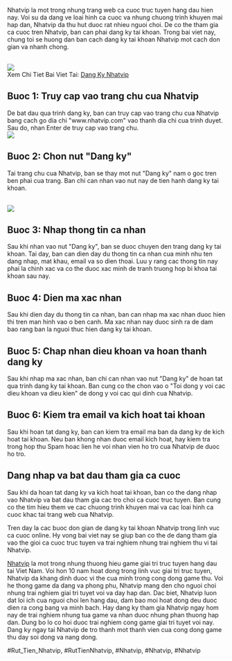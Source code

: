 <p>Nhatvip la mot trong nhung trang web ca cuoc truc tuyen hang dau hien nay. Voi su da dang ve loai hinh ca cuoc va nhung chuong trinh khuyen mai hap dan, Nhatvip da thu hut duoc rat nhieu nguoi choi. De co the tham gia ca cuoc tren Nhatvip, ban can phai dang ky tai khoan. Trong bai viet nay, chung toi se huong dan ban cach dang ky tai khoan Nhatvip mot cach don gian va nhanh chong.</p><br><img src="https://nhatvip.plus/wp-content/uploads/2025/03/khong-chia-se.jpg"></br>
Xem Chi Tiet Bai Viet Tai: <a href="https://nhatvip.plus/dang-ky-nhatvip/">Dang Ky Nhatvip</a><h2>Buoc 1: Truy cap vao trang chu cua Nhatvip</h2><p>De bat dau qua trinh dang ky, ban can truy cap vao trang chu cua Nhatvip bang cach go dia chi "www.nhatvip.com" vao thanh dia chi cua trinh duyet. Sau do, nhan Enter de truy cap vao trang chu.<br><img src="https://nhatvip.plus/wp-content/uploads/2025/03/huong-dan-dang-ky-nhatvip.jpg"></br><h2>Buoc 2: Chon nut "Dang ky"</h2><p>Tai trang chu cua Nhatvip, ban se thay mot nut "Dang ky" nam o goc tren ben phai cua trang. Ban chi can nhan vao nut nay de tien hanh dang ky tai khoan.</p><br><img src="https://nhatvip.plus/wp-content/uploads/2025/03/khong-chia-se.jpg"></br><h2>Buoc 3: Nhap thong tin ca nhan</h2><p>Sau khi nhan vao nut "Dang ky", ban se duoc chuyen den trang dang ky tai khoan. Tai day, ban can dien day du thong tin ca nhan cua minh nhu ten dang nhap, mat khau, email va so dien thoai. Luu y rang cac thong tin nay phai la chinh xac va co the duoc xac minh de tranh truong hop bi khoa tai khoan sau nay.<h2>Buoc 4: Dien ma xac nhan</h2><p>Sau khi dien day du thong tin ca nhan, ban can nhap ma xac nhan duoc hien thi tren man hinh vao o ben canh. Ma xac nhan nay duoc sinh ra de dam bao rang ban la nguoi thuc hien dang ky tai khoan.</p><h2>Buoc 5: Chap nhan dieu khoan va hoan thanh dang ky</h2><p>Sau khi nhap ma xac nhan, ban chi can nhan vao nut "Dang ky" de hoan tat qua trinh dang ky tai khoan. Ban cung co the chon vao o "Toi dong y voi cac dieu khoan va dieu kien" de dong y voi cac qui dinh cua Nhatvip.<h2>Buoc 6: Kiem tra email va kich hoat tai khoan</h2><p>Sau khi hoan tat dang ky, ban can kiem tra email ma ban da dang ky de kich hoat tai khoan. Neu ban khong nhan duoc email kich hoat, hay kiem tra trong hop thu Spam hoac lien he voi nhan vien ho tro cua Nhatvip de duoc ho tro.</p><h2>Dang nhap va bat dau tham gia ca cuoc</h2><p>Sau khi da hoan tat dang ky va kich hoat tai khoan, ban co the dang nhap vao Nhatvip va bat dau tham gia cac tro choi ca cuoc truc tuyen. Ban cung co the tim hieu them ve cac chuong trinh khuyen mai va cac loai hinh ca cuoc khac tai trang web cua Nhatvip.</p><p>Tren day la cac buoc don gian de dang ky tai khoan Nhatvip trong linh vuc ca cuoc online. Hy vong bai viet nay se giup ban co the de dang tham gia vao the gioi ca cuoc truc tuyen va trai nghiem nhung trai nghiem thu vi tai Nhatvip.</p><p><a href="https://nhatvip.plus/">Nhatvip</a> la mot trong nhung thuong hieu game giai tri truc tuyen hang dau tai Viet Nam. Voi hon 10 nam hoat dong trong linh vuc giai tri truc tuyen, Nhatvip da khang dinh duoc vi the cua minh trong cong dong game thu. Voi he thong game da dang va phong phu, Nhatvip mang den cho nguoi choi nhung trai nghiem giai tri tuyet voi va day hap dan. Dac biet, Nhatvip luon dat loi ich cua nguoi choi len hang dau, dam bao moi hoat dong deu duoc dien ra cong bang va minh bach. Hay dang ky tham gia Nhatvip ngay hom nay de trai nghiem nhung tua game va nhan duoc nhung phan thuong hap dan. Dung bo lo co hoi duoc trai nghiem cong game giai tri tuyet voi nay. Dang ky ngay tai Nhatvip de tro thanh mot thanh vien cua cong dong game thu day soi dong va nang dong.</p>
#Rut_Tien_Nhatvip, #RutTienNhatvip, #Nhatvip, #Nhatvip, #Nhatvip
